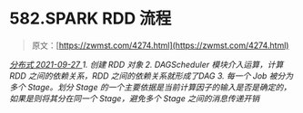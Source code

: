 <!--yml
category: 未分类
date: 0001-01-01 00:00:00
--->

# 582.SPARK RDD 流程

> 原文：[https://zwmst.com/4274.html](https://zwmst.com/4274.html)

   [ *分布式* ](https://zwmst.com/%e5%88%86%e5%b8%83%e5%bc%8f)*[ <time datetime="2021-09-28T00:55:19+08:00"> 2021-09-27 </time> ](https://zwmst.com/4274.html)  1.  创建 RDD 对象
2.  DAGScheduler 模块介入运算，计算 RDD 之间的依赖关系，RDD 之间的依赖关系就形成了DAG
3.  每一个 Job 被分为多个 Stage。划分 Stage 的一个主要依据是当前计算因子的输入是否是确定的，如果是则将其分在同一个 Stage，避免多个 Stage 之间的消息传递开销*